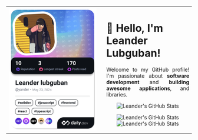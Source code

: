 <table style="border-collapse: collapse; border: none; width: 100%;">
  <tr>
    <td style="vertical-align: top; border: none; width: 50%;">
      <a href="https://app.daily.dev/yander">
        <img src="./devcard.png" width="600" alt="Leander Lubguban's Dev Card"/>
      </a>
    </td>
    <td style="vertical-align: top; padding-left: 20px; border: none; width: 100%;">
      <h1>👋 Hello, I'm Leander Lubguban!</h1>
      <p align="justify">
        Welcome to my GitHub profile! I'm passionate about 
        <strong>software development</strong> and <strong>building awesome applications</strong>, and libraries.
      </p>
      <p align="center">
        <img src="http://github-profile-summary-cards.vercel.app/api/cards/profile-details?username=y4nder&theme=tokyonight" width="500"
             alt="Leander's GitHub Stats"/>
      </p>
      <p align="center">
        <img src="http://github-profile-summary-cards.vercel.app/api/cards/stats?username=y4nder&theme=tokyonight" width="240" 
             alt="Leander's GitHub Stats"/>
        <img src="http://github-profile-summary-cards.vercel.app/api/cards/most-commit-language?username=y4nder&theme=tokyonight" width="240" 
             alt="Leander's GitHub Stats"/>
      </p>
    </td>
  </tr>
</table>
